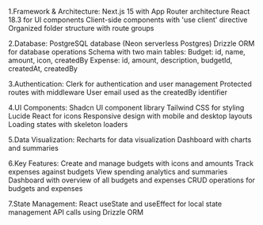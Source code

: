 1.Framework & Architecture:
    Next.js 15 with App Router architecture
    React 18.3 for UI components
    Client-side components with 'use client' directive
    Organized folder structure with route groups

2.Database:
    PostgreSQL database (Neon serverless Postgres)
    Drizzle ORM for database operations
    Schema with two main tables:
    Budget: id, name, amount, icon, createdBy
    Expense: id, amount, description, budgetId, createdAt, createdBy

3.Authentication:
    Clerk for authentication and user management
    Protected routes with middleware
    User email used as the createdBy identifier

4.UI Components:
    Shadcn UI component library
    Tailwind CSS for styling
    Lucide React for icons
    Responsive design with mobile and desktop layouts
    Loading states with skeleton loaders

5.Data Visualization:
    Recharts for data visualization
    Dashboard with charts and summaries

6.Key Features:
    Create and manage budgets with icons and amounts
    Track expenses against budgets
    View spending analytics and summaries
    Dashboard with overview of all budgets and expenses
    CRUD operations for budgets and expenses

7.State Management:
    React useState and useEffect for local state management
    API calls using Drizzle ORM